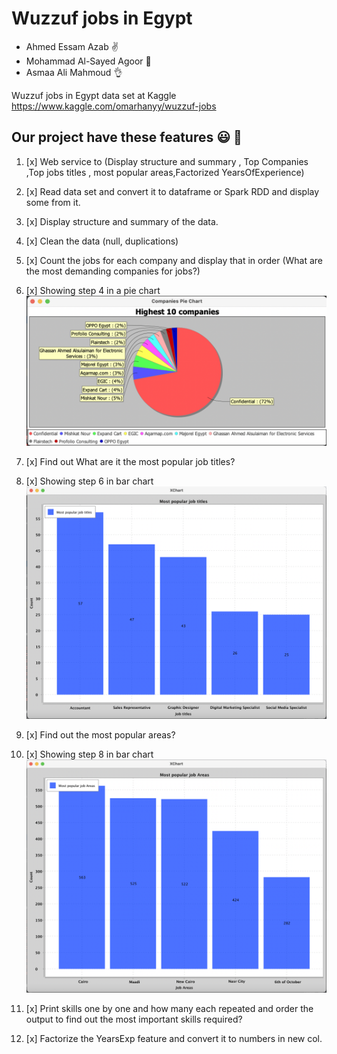 # Wuzzuf jobs in Egypt

- Ahmed Essam Azab :v:
- Mohammad Al-Sayed Agoor 	:wave:
- Asmaa Ali Mahmoud :ok_hand:

Wuzzuf jobs in Egypt data set at Kaggle
https://www.kaggle.com/omarhanyy/wuzzuf-jobs

## Our project have these features :smiley: :star_struck:

1. [x] Web service to (Display structure and summary , Top Companies ,Top jobs titles , most popular areas,Factorized YearsOfExperience)
 

2. [x] Read data set and convert it to dataframe or Spark RDD and display some from it.
3. [x] Display structure and summary of the data.
4. [x] Clean the data (null, duplications)
5. [x] Count the jobs for each company and display that in order (What are the most demanding companies for jobs?)
6. [x] Showing step 4 in a pie chart 
![alt text](https://github.com/ahmedazab1235/Wuzzuf-jobs-in-Egypt/blob/main/img/Screen%20Shot%202021-07-06%20at%204.29.09%20PM.png?raw=true)
7. [x] Find out What are it the most popular job titles? 
8. [x] Showing step 6 in bar chart 
![alt text](https://github.com/ahmedazab1235/Wuzzuf-jobs-in-Egypt/blob/main/img/title.png?raw=true)
9. [x] Find out the most popular areas?
10. [x] Showing step 8 in bar chart 
![alt text](https://github.com/ahmedazab1235/Wuzzuf-jobs-in-Egypt/blob/main/img/area.png?raw=true)
11. [x] Print skills one by one and how many each repeated and order the output to find out the most important skills required?
12. [x] Factorize the YearsExp feature and convert it to numbers in new col. 
